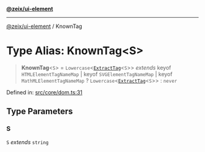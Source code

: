 [**@zeix/ui-element**](../README.md)

***

[@zeix/ui-element](../globals.md) / KnownTag

# Type Alias: KnownTag\<S\>

> **KnownTag**\<`S`\> = `Lowercase`\<[`ExtractTag`](ExtractTag.md)\<`S`\>\> *extends* keyof `HTMLElementTagNameMap` \| keyof `SVGElementTagNameMap` \| keyof `MathMLElementTagNameMap` ? `Lowercase`\<[`ExtractTag`](ExtractTag.md)\<`S`\>\> : `never`

Defined in: [src/core/dom.ts:31](https://github.com/zeixcom/ui-element/blob/c6a12f92c4afb67974fd3ace835c4c69a149176a/src/core/dom.ts#L31)

## Type Parameters

### S

`S` *extends* `string`
